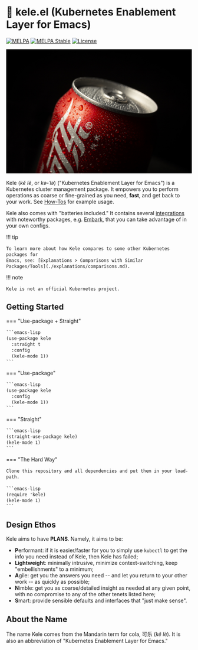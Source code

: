 # 🥤 kele.el (Kubernetes Enablement Layer for Emacs)

[![MELPA](https://melpa.org/packages/kele-badge.svg)](https://melpa.org/#/kele)
[![MELPA Stable](https://stable.melpa.org/packages/kele-badge.svg)](https://stable.melpa.org/#/kele)
[![License](https://img.shields.io/github/license/jinnovation/kele.el)](https://github.com/jinnovation/kele.el/blob/main/LICENSE)

![](./img/kele.jpg)

Kele (*kě lè*, or *kə-ˈlə*) ("Kubernetes Enablement Layer for Emacs") is a
Kubernetes cluster management package. It empowers you to perform operations as
coarse or fine-grained as you need, **fast**, and get back to your work. See
[How-Tos](./how-tos/index.md) for example usage.

Kele also comes with "batteries included." It contains several
[integrations](./how-tos/integrations.md) with noteworthy packages,
e.g. [Embark], that you can take advantage of in your own configs.

!!! tip

    To learn more about how Kele compares to some other Kubernetes packages for
    Emacs, see: [Explanations > Comparisons with Similar
    Packages/Tools](./explanations/comparisons.md).

!!! note

    Kele is not an official Kubernetes project.

## Getting Started

=== "Use-package + Straight"

    ```emacs-lisp
    (use-package kele
      :straight t
      :config
      (kele-mode 1))
    ```

=== "Use-package"

    ```emacs-lisp
    (use-package kele
      :config
      (kele-mode 1))
    ```

=== "Straight"

    ```emacs-lisp
    (straight-use-package kele)
    (kele-mode 1)
    ```

=== "The Hard Way"

    Clone this repository and all dependencies and put them in your load-path.

    ```emacs-lisp
    (require 'kele)
    (kele-mode 1)
    ```

## Design Ethos

Kele aims to have **PLANS**. Namely, it aims to be:

- **P**erformant: if it is easier/faster for you to simply use `kubectl` to get
  the info you need instead of Kele, then Kele has failed;
- **Lightweight**: minimally intrusive, minimize context-switching, keep
  "embellishments" to a minimum;
- **A**gile: get you the answers you need -- and let you return to your other
  work -- as quickly as possible;
- **N**imble: get you as coarse/detailed insight as needed at any given point,
  with no compromise to any of the other tenets listed here;
- **S**mart: provide sensible defaults and interfaces that "just make sense".

## About the Name

The name Kele comes from the Mandarin term for cola, 可乐 (*kě lè*). It is
also an abbreviation of "Kubernetes Enablement Layer for Emacs."

[Embark]: https://github.com/oantolin/embark
